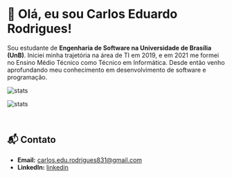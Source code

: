 # 👋 Olá, eu sou Carlos Eduardo Rodrigues!

Sou estudante de **Engenharia de Software na Universidade de Brasília (UnB)**. Iniciei minha trajetória na área de TI em 2019, e em 2021 me formei no Ensino Médio Técnico como Técnico em Informática. Desde então venho aprofundando meu conhecimento em desenvolvimento de software e programação.

![stats](https://github-readme-stats.vercel.app/api?username=carlos-kadu&show_icons=true&theme=tokyonight)

![stats](https://github-readme-stats.vercel.app/api/top-langs/?username=carlos-kadu&langs_count=8&layout=compact&theme=tokyonight)

<br>

## 📬 Contato
- **Email:** carlos.edu.rodrigues831@gmail.com
- **LinkedIn:** [linkedin](www.linkedin.com/in/carlos-eduardo-rodrigues-645686358)

